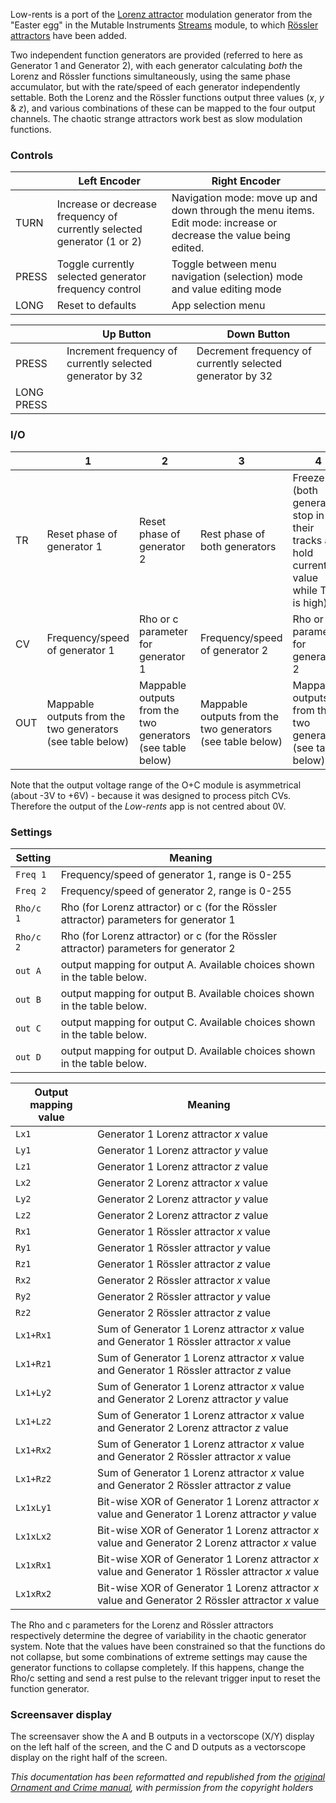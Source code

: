 Low-rents is a port of the [Lorenz attractor](https://en.wikipedia.org/wiki/Lorenz_system) modulation generator from the "Easter egg" in the Mutable Instruments [Streams](http://mutable-instruments.net/modules/streams) module, to which [Rössler attractors](https://en.wikipedia.org/wiki/Rössler_attractor) have been added. 

Two independent function generators are provided (referred to here as Generator 1 and Generator 2), with each generator calculating *both* the Lorenz and Rössler functions simultaneously, using the same phase accumulator, but with the rate/speed of each generator independently settable. Both the Lorenz and the Rössler functions output three values (_x_, _y_ & _z_), and various combinations of these can be mapped to the four output channels. The chaotic strange attractors work best as slow modulation functions.

### Controls 

|       | Left Encoder                                                            | Right Encoder                                                                                                     |
| ----- | ----------------------------------------------------------------------- | ----------------------------------------------------------------------------------------------------------------- |
| TURN  | Increase or decrease frequency of currently selected generator (1 or 2) | Navigation mode: move up and down through the menu items. Edit mode: increase or decrease the value being edited. |
| PRESS | Toggle currently selected generator frequency control                   | Toggle between menu navigation (selection) mode and value editing mode                                            |
| LONG  | Reset to defaults                                                       | App selection menu                                                                                                |

|            | Up Button                                                  | Down Button                                               |
| ---------- | ---------------------------------------------------------- | --------------------------------------------------------- |
| PRESS      | Increment frequency of currently selected generator  by 32 | Decrement frequency of currently selected generator by 32 |
| LONG PRESS |                                                            |                                                           |

### I/O

|     | 1                                                          | 2                                                          | 3                                                          | 4                                                                                      |
| --- | ---------------------------------------------------------- | ---------------------------------------------------------- | ---------------------------------------------------------- | -------------------------------------------------------------------------------------- |
| TR  | Reset phase of generator 1                                 | Reset phase of generator 2                                 | Rest phase of both generators                              | Freeze (both generators stop in their tracks and hold current value while TR4 is high) |
| CV  | Frequency/speed of generator 1                             | Rho or c parameter for generator 1                         | Frequency/speed of generator 2                             | Rho or c parameter for generator 2                                                     |
| OUT | Mappable outputs from the two generators (see table below) | Mappable outputs from the two generators (see table below) | Mappable outputs from the two generators (see table below) | Mappable outputs from the two generators (see table below)                             |

Note that the output voltage range of the O+C module is asymmetrical (about -3V to +6V) - because it was designed to process pitch CVs. Therefore the output of the _Low-rents_ app is not centred about 0V.

### Settings

| Setting   | Meaning                                                                                |
| --------- | -------------------------------------------------------------------------------------- |
| `Freq 1`  | Frequency/speed of generator 1, range is 0-255                                         |
| `Freq 2`  | Frequency/speed of generator 2, range is 0-255                                         |
| `Rho/c 1` | Rho (for Lorenz attractor) or c (for the Rössler attractor) parameters for generator 1 |
| `Rho/c 2` | Rho (for Lorenz attractor) or c (for the Rössler attractor) parameters for generator 2 |
| `out A`   | output mapping for output A. Available choices shown in the table below.               |
| `out B`   | output mapping for output B. Available choices shown in the table below.               |
| `out C`   | output mapping for output C. Available choices shown in the table below.               |
| `out D`   | output mapping for output D. Available choices shown in the table below.               |


| Output mapping value | Meaning                                                                                            |
| -------------------- | -------------------------------------------------------------------------------------------------- |
| `Lx1`                | Generator 1 Lorenz attractor _x_ value                                                             |
| `Ly1`                | Generator 1 Lorenz attractor _y_ value                                                             |
| `Lz1`                | Generator 1 Lorenz attractor _z_ value                                                             |
| `Lx2`                | Generator 2 Lorenz attractor _x_ value                                                             |
| `Ly2`                | Generator 2 Lorenz attractor _y_ value                                                             |
| `Lz2`                | Generator 2 Lorenz attractor _z_ value                                                             |
| `Rx1`                | Generator 1 Rössler attractor _x_ value                                                            |
| `Ry1`                | Generator 1 Rössler attractor _y_ value                                                            |
| `Rz1`                | Generator 1 Rössler attractor _z_ value                                                            |
| `Rx2`                | Generator 2 Rössler attractor _x_ value                                                            |
| `Ry2`                | Generator 2 Rössler attractor _y_ value                                                            |
| `Rz2`                | Generator 2 Rössler attractor _z_ value                                                            |
| `Lx1+Rx1`            | Sum of Generator 1 Lorenz attractor _x_ value and Generator 1 Rössler attractor _x_ value          |
| `Lx1+Rz1`            | Sum of Generator 1 Lorenz attractor _x_ value and Generator 1 Rössler attractor _z_ value          |
| `Lx1+Ly2`            | Sum of Generator 1 Lorenz attractor _x_ value and Generator 2 Lorenz attractor _y_ value           |
| `Lx1+Lz2`            | Sum of Generator 1 Lorenz attractor _x_ value and Generator 2 Lorenz attractor _z_ value           |
| `Lx1+Rx2`            | Sum of Generator 1 Lorenz attractor _x_ value and Generator 2 Rössler attractor _x_ value          |
| `Lx1+Rz2`            | Sum of Generator 1 Lorenz attractor _x_ value and Generator 2 Rössler attractor _z_ value          |
| `Lx1xLy1`            | Bit-wise XOR of Generator 1 Lorenz attractor _x_ value and Generator 1 Lorenz attractor _y_ value  |
| `Lx1xLx2`            | Bit-wise XOR of Generator 1 Lorenz attractor _x_ value and Generator 2 Lorenz attractor _x_ value  |
| `Lx1xRx1`            | Bit-wise XOR of Generator 1 Lorenz attractor _x_ value and Generator 1 Rössler attractor _x_ value |
| `Lx1xRx2`            | Bit-wise XOR of Generator 1 Lorenz attractor _x_ value and Generator 2 Rössler attractor _x_ value |

The Rho and c parameters for the Lorenz and Rössler attractors respectively determine the degree of variability in the chaotic generator system. Note that the values have been constrained so that the functions do not collapse, but some combinations of extreme settings may cause the generator functions to collapse completely. If this happens, change the Rho/c setting and send a rest pulse to the relevant trigger input to reset the function generator.

### Screensaver display
The screensaver show the A and B outputs in a vectorscope (X/Y) display on the left half of the screen, and the C and D outputs as a vectorscope display on the right half of the screen.
 
*This documentation has been reformatted and republished from the [original Ornament and Crime manual](https://ornament-and-cri.me/user-manual-v1_3/), with permission from the copyright holders* 